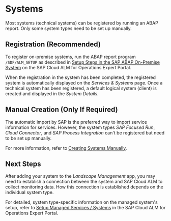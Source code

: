 <!-- loiod9d672a2e8944067af5a914cf1e22d82 -->

# Systems

Most systems \(technical systems\) can be registered by running an ABAP report. Only some system types need to be set up manually.



<a name="loiod9d672a2e8944067af5a914cf1e22d82__section_xlh_mps_vyb"/>

## Registration \(Recommended\)

To register on-premise systems, run the ABAP report program `/SDF/ALM_SETUP` as described in [Setup Steps in the SAP ABAP On-Premise System](https://support.sap.com/en/alm/sap-cloud-alm/operations/expert-portal/setup-managed-services/setup-abap.html) on the SAP Cloud ALM for Operations Expert Portal.

When the registration in the system has been completed, the registered system is automatically displayed on the *Services & Systems* page. Once a technical system has been registered, a default logical system \(client\) is created and displayed in the *System Details*.



<a name="loiod9d672a2e8944067af5a914cf1e22d82__section_ucr_1rs_vyb"/>

## Manual Creation \(Only If Required\)

The automatic import by SAP is the preferred way to import service information for services. However, the system types *SAP Focused Run*, *Cloud Connector*, and *SAP Process Integration* can't be registered but need to be set up manually.

For more information, refer to [Creating Systems Manually](https://help.sap.com/docs/CloudALM/877c96cf971648b09ee0d0a64f7f4fef/7a2c7b0cf2d54d93b83b5ce6951b7fa6.html).



<a name="loiod9d672a2e8944067af5a914cf1e22d82__section_zt4_cps_vyb"/>

## Next Steps

After adding your system to the *Landscape Management* app, you may need to establish a connection between the system and SAP Cloud ALM to collect monitoring data. How this connection is established depends on the individual system type.

For detailed, system type-specific information on the managed system's setup, refer to [Setup Managed Services / Systems](https://support.sap.com/en/alm/sap-cloud-alm/operations/expert-portal/setup-managed-services.html) in the SAP Cloud ALM for Operations Expert Portal.

